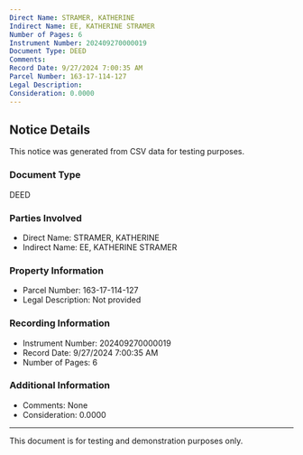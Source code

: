 ```yaml
---
Direct Name: STRAMER, KATHERINE
Indirect Name: EE, KATHERINE STRAMER
Number of Pages: 6
Instrument Number: 202409270000019
Document Type: DEED
Comments: 
Record Date: 9/27/2024 7:00:35 AM
Parcel Number: 163-17-114-127
Legal Description: 
Consideration: 0.0000
---
```


## Notice Details

This notice was generated from CSV data for testing purposes.

### Document Type
DEED

### Parties Involved
- Direct Name: STRAMER, KATHERINE
- Indirect Name: EE, KATHERINE STRAMER

### Property Information
- Parcel Number: 163-17-114-127
- Legal Description: Not provided

### Recording Information
- Instrument Number: 202409270000019
- Record Date: 9/27/2024 7:00:35 AM
- Number of Pages: 6

### Additional Information
- Comments: None
- Consideration: 0.0000

---

This document is for testing and demonstration purposes only.
